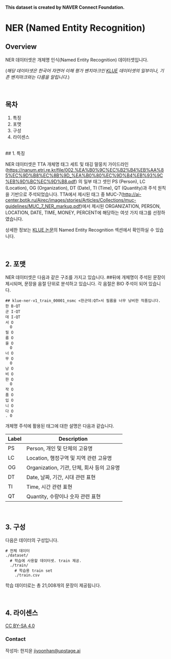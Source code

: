 #### This dataset is created by NAVER Connect Foundation. 


# NER (Named Entity Recognition)

## Overview

NER 데이터셋은 개체명 인식(Named Entity Recognition) 데이터셋입니다. 

(*해당 데이터셋은 한국어 자연어 이해 평가 벤치마크인 [KLUE](https://klue-benchmark.com/) 데이터셋의 일부이나, 기존 벤치마크와는 다름을 알립니다.*)

<br>

## 목차
1. 특징
2. 포맷
3. 구성
4. 라이센스

<br>
## 1. 특징

NER 데이터셋은 TTA 개체명 태그 세트 및 태깅 말뭉치 가이드라인(https://nanum.etri.re.kr/file/002.%EA%B0%9C%EC%B2%B4%EB%AA%85%EC%9D%B8%EC%8B%9D_%EA%B0%80%EC%9D%B4%EB%93%9C%EB%9D%BC%EC%9D%B8.pdf) 의 일부 태그 셋인 PS (Person), LC (Location), OG (Organization), DT (Date), TI (Time), QT (Quantity)과 주석 원칙을 기반으로 주석되었습니다. TTA에서 제시된 태그 중 MUC-7(http://ai-center.botik.ru/Airec/images/stories/Articles/Collections/muc-guidelines/MUC_7_NER_markup.pdf)에서 제시된 ORGANIZATION, PERSON, LOCATION, DATE, TIME, MONEY, PERCENT에 해당하는 여섯 가지 태그를 선정하였습니다.
 
상세한 정보는 [KLUE 논문](https://arxiv.org/abs/2105.09680)의 Named Entity Recognition 섹션에서 확인하실 수 있습니다.

<br>

## 2. 포맷

NER 데이터셋은 다음과 같은 구조를 가지고 있습니다. ##뒤에 개체명이 주석된 문장이 제시되며, 문장을 음절 단위로 분석하고 있습니다. 각 음절은 BIO 주석이 되어 있습니다.

    ## klue-ner-v1_train_00001_nsmc <한군데:QT>서 필름을 너무 낭비한 작품입니다.
    한 B-QT
    군 I-QT
    데 I-QT
    서 O
      O
    필 O
    름 O
    을 O
      O
    너 O
    무 O
      O
    낭 O
    비 O
    한 O
      O
    작 O
    품 O
    입 O
    니 O
    다 O
    . O

개체명 주석에 활용된 태그에 대한 설명은 다음과 같습니다.

| Label   | Description   |
|---  |---  |
| PS    | Person, 개인 및 단체의 고유명  |
| LC    | Location, 행정구역 및 지역 관련 고유명  |
| OG    | Organization, 기관, 단체, 회사 등의 고유명   |
| DT  | Date, 날짜, 기간, 시대 관련 표현  |
| TI  | Time, 시간 관련 표현  |
| QT    | Quantity, 수량이나 숫자 관련 표현   |

<br>

## 3. 구성 
 
다음은 데이터의 구성입니다.
```
# 전체 데이터
./dataset/
  # 학습에 사용할 데이터셋. train 제공.
  ./train/
    # 학습용 train set
    ./train.csv
```

학습 데이터로는 총 21,008개의 문장이 제공됩니다.

<br>
 
## 4. 라이센스
 
 [CC BY-SA 4.0](https://creativecommons.org/licenses/by-sa/4.0/)
 
 ### Contact
 
 작성자: 한지윤 jiyoonhan@upstage.ai
